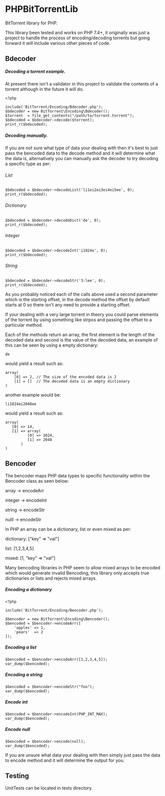 # PHPBitTorrentLib
BitTorrent library for PHP.

This library been tested and works on PHP 7.4+, it originally was just a project to handle the process of encoding/decoding torrents but going forward it will include various other pieces of code.

## Bdecoder

##### Decoding a torrent example.

At present there isn't a validator in this project to validate the contents of a torrent although in the future it will do.

```
<?php

include('BitTorrent/Encoding/Bdecoder.php');
$bdecoder = new BitTorrent\Encoding\Bdecoder();
$torrent  = file_get_contents("/path/to/torrent.torrent");
$bdecoded = $bdecoder->decode($torrent);
print_r($bdecoded);
```

##### Decoding manually.

If you are not sure what type of data your dealing with then it's best to just pass the bencoded data to the decode method and it will determine what the data is, alternatively you can manually ask the decoder to try decoding a specific type as per:

###### List
```
$bdecoded = $bdecoder->decodeList('li1ei2ei3ei4ei5ee', 0);
print_r($bdecoded);
```

###### Dictionary
```
$bdecoded = $bdecoder->decodeDict('de', 0);
print_r($bdecoded);
```

###### Integer
```
$bdecoded = $bdecoder->decodeInt('i1024e', 0);
print_r($bdecoded);
```

###### String
```
$bdecoded = $bdecoder->decodeStr('3:lee', 0);
print_r($bdecoded);
```

As you probably noticed each of the calls above used a second parameter which is the starting offset, in the decode method the offset by default starts at 0 so there isn't any need to provide a starting offset.

If your dealing with a very large torrent in theory you could parse elements of the torrent by using something like strpos and passing the offset to a particular method.

Each of the methods return an array, the first element is the length of the decoded data and second is the value of the decoded data, an example of this can be seen by using a empty dictionary:

```
de
```

would yield a result such as:

```
array(
    [0] => 2, // The size of the encoded data is 2
    [1] = []  // The decoded data is an empty dictionary
)
```

another example would be:

```
li1024ei2048ee
```

would yield a result such as:

```
array(
   [0] => 14,
   [1] => array(
          [0] => 1024,
          [1] => 2048
       )
)
```

## Bencoder

The bencoder maps PHP data types to specific functionality within the Bencoder class as seen below:

array    -> encodeArr

integer  -> encodeInt

string   -> encodeStr

nulll    -> encodeStr

In PHP an array can be a dictionary, list or even mixed as per:

dictionary: ["key" => "val"]

list:       [1,2,3,4,5]

mixed:      [1, "key" => "val"]

Many bencoding libraries in PHP seem to allow mixed arrays to be encoded which would generate invalid Bencoding, this library only accepts true dictionaries or lists and rejects mixed arrays.

##### Encoding a dictionary

```
<?php

include('BitTorrent/Encoding/Bencoder.php');

$bencoder = new BitTorrent\Encoding\Bencoder();
$bencoded = $bencoder->encodeArr([
    'apples' => 1,
    'pears'  => 2
]);
```

##### Encoding a list

```
$bencoded = $bencoder->encodeArr([1,2,3,4,5]);
var_dump($bencoded);
```

##### Encoding a string

```
$bencoded = $bencoder->encodeStr("foo");
var_dump($bencoded);
```

##### Encode int

```
$bencoded = $bencoder->encodeInt(PHP_INT_MAX);
var_dump($bencoded);
```

##### Encode null

```
$bencoded = $bencoder->encode(null);
var_dump($bencoded);
```

If you are unsure what data your dealing with then simply just pass the data to encode method and it will determine the output for you.

## Testing

UnitTests can be located in tests directory.

